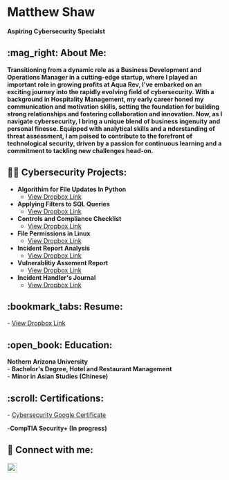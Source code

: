 <h1>Matthew Shaw</h1>  
<b>Aspiring Cybersecurity Specialst</b>
<h2> :mag_right: About Me:</h2>
<b>Transitioning from a dynamic role as a Business Development and Operations Manager in a cutting-edge startup, where I played an important role in growing profits at Aqua Rev, I've embarked on an exciting journey into the rapidly evolving field of cybersecurity. With a background in Hospitality Management, my early career honed my communication and motivation skills, setting the foundation for building strong relationships and fostering collaboration and innovation. Now, as I navigate cybersecurity, I bring a unique blend of business ingenuity and personal finesse. Equipped with analytical skills and a nderstanding of threat assessment, I am poised to contribute to the forefront of technological security, driven by a passion for continuous learning and a commitment to tackling new challenges head-on.</b>


  <h2>👨‍💻 Cybersecurity Projects:</h2>

- <b>Algorithim for File Updates In Python</b>
  - [View Dropbox Link](https://www.dropbox.com/scl/fi/39kcbhkx3m01256a1sdli/Algorithm-for-file-updates-in-Python.pdf?rlkey=6ekry1apecv1ag1ga6l96cp50&dl=0) 
- <b>Applying Filters to SQL Queries</b>
  - [View Dropbox Link](https://www.dropbox.com/scl/fi/y6ybupl0pgn6tcrtjqzub/Apply-Filters-to-SQL-Queries.pdf?rlkey=x4i3722l74pq3kx92cys1r8t7&dl=0) 
- <b>Controls and Compliance Checklist</b>
  - [View Dropbox Link](https://www.dropbox.com/scl/fi/5wrxiumqtv476r0ai6dvv/Controls-and-Compliance-Checklist-Portfolio.pdf?rlkey=niog5ntp4txfr4u05d1qagkn4&dl=0) 
- <b>File Permissions in Linux </b>
  - [View Dropbox Link](https://www.dropbox.com/scl/fi/94m0cskfldaf9p8qlcgkp/File-Permissions-in-Linux.pdf?rlkey=0qhnxx17x2wfwv94dfk7flrlx&dl=0)
- <b>Incident Report Analysis</b>
  - [View Dropbox Link](https://www.dropbox.com/scl/fi/psmnfl1bcrlydv2ty73ln/Incident-Report-Analysis.pdf?rlkey=0q4vafe33if670sa4vdhcq6rx&dl=0)
- <b>Vulnerablitiy Assement Report</b>
  - [View Dropbox Link](https://www.dropbox.com/scl/fi/kezg4bgtq7e0xdak9q12k/Vulnerablitiy-Assement-Report.pdf?rlkey=pb0qot8j3omfxax53rynfuzoo&dl=0)
- <b>Incident Handler's Journal</b>
  -  [View Dropbox Link](https://www.dropbox.com/scl/fi/2aoby2dd68deizmr2f75c/Incident-Handler-s-Journal.pdf?rlkey=sdvjt3uzm555li1liigsbm5sm&dl=0)

 <h2> :bookmark_tabs: Resume:</h2>
   - <a href="https://www.dropbox.com/scl/fi/0qjp8ksxnhi74n3muopuc/Matthew-Shaw-Cyber-Security.pdf?rlkey=1v4bcch6reewnkjn4mkuqq73o&dl=0">View Dropbox Link</a>

<h2> :open_book: Education:</h2>
<b> Nothern Arizona University</b>
<br>
- <b>Bachelor's Degree, Hotel and Restaurant Management</b>
<br>
- <b>Minor in Asian Studies (Chinese)</b>
  
<h2> :scroll: Certifications:</h2>
- <a href="https://www.coursera.org/account/accomplishments/specialization/MVSGQ749EFWW/">Cybersecurity Google Certificate</a>

-<b>CompTIA Security+ (In progress)</b>
<h2> 🤳 Connect with me:</h2>

[<img align="left" alt="Matthew-K-Shaw | LinkedIn" width="22px" src="https://cdn.jsdelivr.net/npm/simple-icons@v3/icons/linkedin.svg" />][linkedin]


[linkedin]: https://linkedin.com/in/matthew-k-shaw
